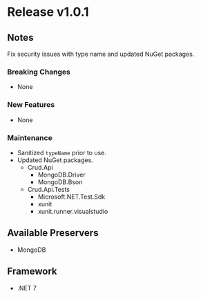 # Release v1.0.1

## Notes

Fix security issues with type name and updated NuGet packages.

### Breaking Changes

- None

### New Features

- None

### Maintenance

- Sanitized `typeName` prior to use.
- Updated NuGet packages.
  - Crud.Api
    - MongoDB.Driver
    - MongoDB.Bson
  - Crud.Api.Tests
    - Microsoft.NET.Test.Sdk
    - xunit
    - xunit.runner.visualstudio

## Available Preservers

- MongoDB

## Framework

- .NET 7
